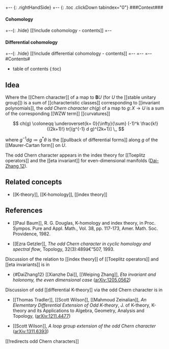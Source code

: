 
+-- {: .rightHandSide}
+-- {: .toc .clickDown tabindex="0"}
###Context###
#### Cohomology
+--{: .hide}
[[!include cohomology - contents]]
=--
#### Differential cohomology
+--{: .hide}
[[!include differential cohomology - contents]]
=--
=--
=--
#Contents#
* table of contents
{:toc}

## Idea

Where the [[Chern character]] of a map to $\mathbf{B}U$ (for $U$ the [[stable unitary group]]) is a sum of [[characteristic classes]] corresponding to [[invariant polynomials]], the _odd Chern character_ $ch(g)$ of a map to $g \colon X \to U$ is a sum of the corresponding [[WZW term]] [[curvatures]]

$$
  ch(g) \coloneqq \underoverset{k= 0}{\infty}{\sum} (-1)^k \frac{k!}{(2k+1)!} tr[(g^{-1} d g)^{2k+1}]
  \,,
$$

where $g^{-1}d g \coloneqq g^\ast \theta$ is the [[pullback of differential forms]] along $g$ of the [[Maurer-Cartan form]] on $U$.

The odd Chern character appears in the index theory for [[Toeplitz operators]] and the [[eta invariant]] for even-dimensional manifolds ([Dai-Zhang 12](#DaiZhang12)).

## Related concepts

* [[K-theory]], [[K-homology]], [[index theory]]

## References

* [[Paul Baum]], R. G. Douglas, K-homology and index theory, in Proc. Sympos. Pure
and Appl. Math., Vol. 38, pp. 117-173, Amer. Math. Soc. Providence, 1982.

* [[Ezra Getzler]], _The odd Chern character in cyclic homology and spectral
flow_, Topology, 32(3):489â€“507, 1993.

Discussion of the relation to [[index theory]] of [[Toeplitz operators]] and [[eta invariants]] is in 

* {#DaiZhang12} [[Xianzhe Dai]], [[Weiping Zhang]], _Eta invariant and holonomy, the even dimensional case_ ([arXiv:1205.0562](http://arxiv.org/abs/1205.0562))

Discussion of odd [[differential K-theory]] via the odd Chern character is in 

* [[Thomas Tradler]], [[Scott Wilson]], [[Mahmoud Zeinalian]], _An Elementary Differential Extension of Odd K-theory_, J. of K-theory, K-theory and its Applications to Algebra, Geometry, Analysis
and Topology, ([arXiv:1211.4477](http://arxiv.org/abs/1211.4477))

* [[Scott Wilson]], _A loop group extension of the odd Chern character_ ([arXiv:1311.6393](http://arxiv.org/abs/1311.6393))

[[!redirects odd Chern characters]]